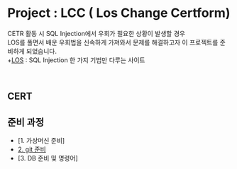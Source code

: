 # Project : LCC ( Los Change Certform)
CETR 활동 시 SQL Injection에서 우회가 필요한 상황이 발생할 경우<br>
LOS를 풀면서 배운 우회법을 신속하게 가져와서 문제를 해결하고자 이 프로젝트를 준비하게 되었습니다.
<br>+[LOS](https://los.rubiya.kr/) : SQL Injection 한 가지 기법만 다루는 사이트

<br>

## CERT

## 준비 과정
* [1. 가상머신 준비]<br>
* [2. git 준비](process/ready_git.md)<br>
* [3. DB 준비 및 명령어]<br>

